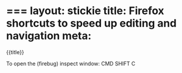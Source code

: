 ===
layout: stickie
title: Firefox shortcuts to speed up editing and navigation
meta: 
===

{{title}}

To open the (firebug) inspect window: CMD SHIFT C

